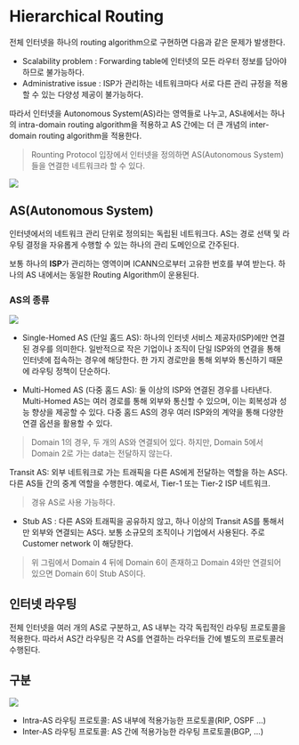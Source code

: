# Hierarchical Routing

전체 인터넷을 하나의 routing algorithm으로 구현하면 다음과 같은 문제가 발생한다.

- Scalability problem : Forwarding table에 인터넷의 모든 라우터 정보를 담아야 하므로 불가능하다.
- Administrative issue : ISP가 관리하는 네트워크마다 서로 다른 관리 규정을 적용할 수 있는 다양성 제공이 불가능하다.

따라서 인터넷을 Autonomous System(AS)라는 영역들로 나누고, AS내에서는 하나의 intra-domain routing algorithm을 적용하고 AS 간에는 더 큰 개념의 inter-domain routing algorithm을 적용한다.


> Rounting Protocol 입장에서 인터넷을 정의하면 AS(Autonomous System)들을 연결한 네트워크라 할 수 있다.

![](https://velog.velcdn.com/images/chocochip/post/971809ae-e4fc-44ed-a989-bd553a98591d/image.png)


## AS(Autonomous System)
인터넷에서의 네트워크 관리 단위로 정의되는 독립된 네트워크다. AS는 경로 선택 및 라우팅 결정을 자유롭게 수행할 수 있는 하나의 관리 도메인으로 간주된다. 

보통 하나의 **ISP**가 관리하는 영역이며 ICANN으로부터 고유한 번호를 부여 받는다. 하나의 AS 내에서는 동일한 Routing Algorithm이 운용된다.


### AS의 종류

![](https://velog.velcdn.com/images/chocochip/post/0af08a93-5a63-47ac-974c-b0d0d3e38476/image.png)

- Single-Homed AS (단일 홈드 AS): 하나의 인터넷 서비스 제공자(ISP)에만 연결된 경우를 의미한다. 일반적으로 작은 기업이나 조직이 단일 ISP와의 연결을 통해 인터넷에 접속하는 경우에 해당한다. 한 가지 경로만을 통해 외부와 통신하기 때문에 라우팅 정책이 단순하다.

- Multi-Homed AS (다중 홈드 AS): 둘 이상의 ISP와 연결된 경우를 나타낸다. Multi-Homed AS는 여러 경로를 통해 외부와 통신할 수 있으며, 이는 회복성과 성능 향상을 제공할 수 있다. 다중 홈드 AS의 경우 여러 ISP와의 계약을 통해 다양한 연결 옵션을 활용할 수 있다.

> Domain 1의 경우, 두 개의 AS와 연결되어 있다. 하지만, Domain 5에서 Domain 2로 가는 data는 전달하지 않는다.



Transit AS: 외부 네트워크로 가는 트래픽을 다른 AS에게 전달하는 역할을 하는 AS다. 다른 AS들 간의 중계 역할을 수행한다. 예로서, Tier-1 또는 Tier-2 ISP 네트워크.
> 경유 AS로 사용 가능하다.

- Stub AS : 다른 AS와 트래픽을 공유하지 않고, 하나 이상의 Transit AS를 통해서만 외부와 연결되는 AS다. 보통 소규모의 조직이나 기업에서 사용된다. 주로 Customer network 이 해당한다.
> 위 그림에서 Domain 4 뒤에 Domain 6이 존재하고 Domain 4와만 연결되어 있으면 Domain 6이 Stub AS이다.


## 인터넷 라우팅
전체 인터넷을 여러 개의 AS로 구분하고, AS 내부는 각각 독립적인 라우팅 프로토콜을 적용한다. 따라서 AS간 라우팅은 각 AS를 연결하는 라우터들 간에 별도의 프로토콜러 수행된다.

## 구분

![](https://velog.velcdn.com/images/chocochip/post/7028dea0-17c2-49a8-8a10-17b964eb39fa/image.png)

- Intra-AS 라우팅 프로토콜: AS 내부에 적용가능한 프로토콜(RIP, OSPF ...)
- Inter-AS 라우팅 프로토콜: AS 간에 적용가능한 라우팅 프로토콜(BGP, ...) 
